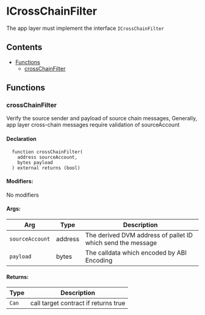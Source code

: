 # ICrossChainFilter


The app layer must implement the interface `ICrossChainFilter`


## Contents
<!-- START doctoc generated TOC please keep comment here to allow auto update -->
<!-- DON'T EDIT THIS SECTION, INSTEAD RE-RUN doctoc TO UPDATE -->

- [Functions](#functions)
  - [crossChainFilter](#crosschainfilter)

<!-- END doctoc generated TOC please keep comment here to allow auto update -->




## Functions

### crossChainFilter
Verify the source sender and payload of source chain messages,
Generally, app layer cross-chain messages require validation of sourceAccount



#### Declaration
```solidity
  function crossChainFilter(
    address sourceAccount,
    bytes payload
  ) external returns (bool)
```

#### Modifiers:
No modifiers

#### Args:
| Arg | Type | Description |
| --- | --- | --- |
|`sourceAccount` | address | The derived DVM address of pallet ID which send the message
|`payload` | bytes | The calldata which encoded by ABI Encoding

#### Returns:
| Type | Description |
| --- | --- |
|`Can` | call target contract if returns true


